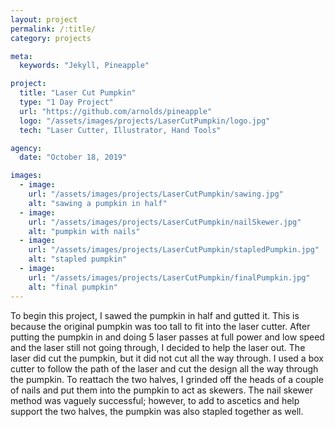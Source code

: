 ```yaml
---
layout: project
permalink: /:title/
category: projects

meta:
  keywords: "Jekyll, Pineapple"

project:
  title: "Laser Cut Pumpkin"
  type: "1 Day Project"
  url: "https://github.com/arnolds/pineapple"
  logo: "/assets/images/projects/LaserCutPumpkin/logo.jpg"
  tech: "Laser Cutter, Illustrator, Hand Tools"

agency:
  date: "October 18, 2019"

images:
  - image:
    url: "/assets/images/projects/LaserCutPumpkin/sawing.jpg"
    alt: "sawing a pumpkin in half"
  - image:
    url: "/assets/images/projects/LaserCutPumpkin/nailSkewer.jpg"
    alt: "pumpkin with nails"
  - image:
    url: "/assets/images/projects/LaserCutPumpkin/stapledPumpkin.jpg"
    alt: "stapled pumpkin"
  - image:
    url: "/assets/images/projects/LaserCutPumpkin/finalPumpkin.jpg"
    alt: "final pumpkin"
---
```

<p>To begin this project, I sawed the pumpkin in half and gutted it. This is because the original pumpkin was too tall to fit into the laser cutter. After putting the pumpkin in and doing 5 laser passes at full power and low speed and the laser still not going through, I decided to help the laser out. The laser did cut the pumpkin, but it did not cut all the way through. I used a box cutter to follow the path of the laser and cut the design all the way through the pumpkin. To reattach the two halves, I grinded off the heads of a couple of nails and put them into the pumpkin to act as skewers. The nail skewer method was vaguely successful; however, to add to ascetics and help support the two halves, the pumpkin was also stapled together as well.</p>
